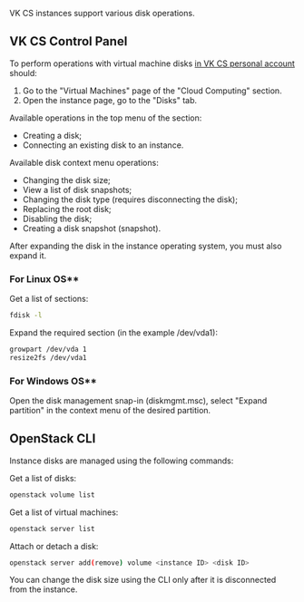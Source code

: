 VK CS instances support various disk operations.

## VK CS Control Panel

To perform operations with virtual machine disks [in VK CS personal account](https://mcs.mail.ru/app/services/infra/serversы/) should:

1. Go to the "Virtual Machines" page of the "Cloud Computing" section.
2. Open the instance page, go to the "Disks" tab.

Available operations in the top menu of the section:

- Creating a disk;
- Connecting an existing disk to an instance.

Available disk context menu operations:

- Changing the disk size;
- View a list of disk snapshots;
- Changing the disk type (requires disconnecting the disk);
- Replacing the root disk;
- Disabling the disk;
- Creating a disk snapshot (snapshot).

<warn>

After expanding the disk in the instance operating system, you must also expand it.

</warn>

### For Linux OS**

Get a list of sections:

```bash
fdisk -l
```

Expand the required section (in the example /dev/vda1):

```bash
growpart /dev/vda 1
resize2fs /dev/vda1
```

### For Windows OS**

Open the disk management snap-in (diskmgmt.msc), select "Expand partition" in the context menu of the desired partition.

## OpenStack CLI

Instance disks are managed using the following commands:

Get a list of disks:

```bash
openstack volume list
```

Get a list of virtual machines:

```bash
openstack server list
```

Attach or detach a disk:

```bash
openstack server add(remove) volume <instance ID> <disk ID>
```

<info>

You can change the disk size using the CLI only after it is disconnected from the instance.

</info>
